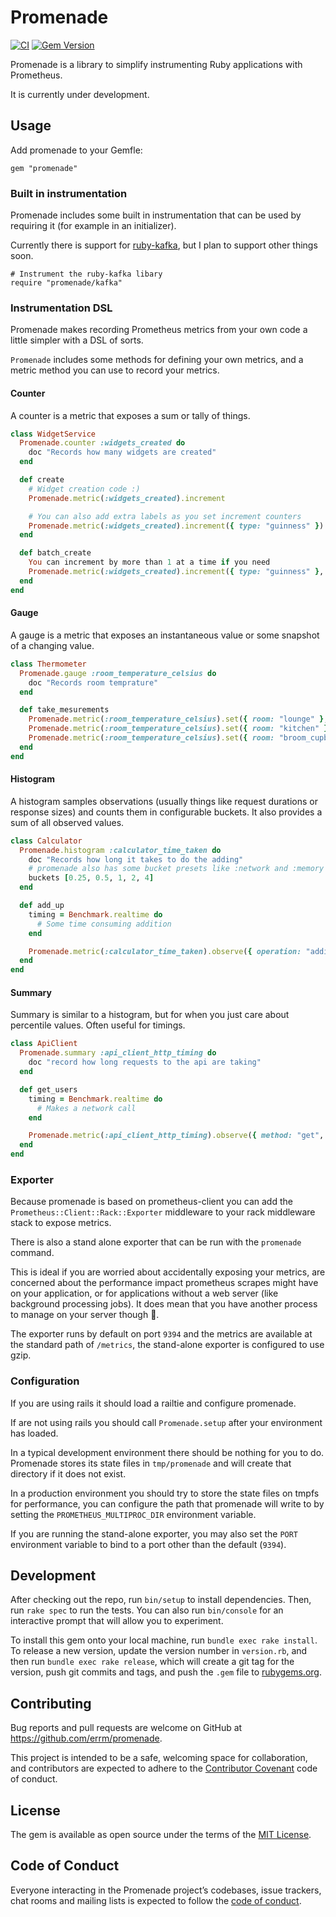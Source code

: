 # Promenade

[![CI](https://github.com/errm/promenade/actions/workflows/ci.yaml/badge.svg)](https://github.com/errm/promenade/actions/workflows/ci.yaml)
[![Gem Version](https://badge.fury.io/rb/promenade.svg)](https://badge.fury.io/rb/promenade)

Promenade is a library to simplify instrumenting Ruby applications with Prometheus.

It is currently under development.

## Usage

Add promenade to your Gemfle:

```
gem "promenade"
```

### Built in instrumentation

Promenade includes some built in instrumentation that can be used by requiring it (for example in an initializer).

Currently there is support for [ruby-kafka](https://github.com/zendesk/ruby-kafka), but I plan to support other things soon.

```
# Instrument the ruby-kafka libary
require "promenade/kafka"
```

### Instrumentation DSL

Promenade makes recording Prometheus metrics from your own code a little simpler with a DSL of sorts.

`Promenade` includes some methods for defining your own metrics, and a metric method you can use to record your metrics.

#### Counter

A counter is a metric that exposes a sum or tally of things.

```ruby
class WidgetService
  Promenade.counter :widgets_created do
    doc "Records how many widgets are created"
  end

  def create
    # Widget creation code :)
    Promenade.metric(:widgets_created).increment

    # You can also add extra labels as you set increment counters
    Promenade.metric(:widgets_created).increment({ type: "guinness" })
  end

  def batch_create
    You can increment by more than 1 at a time if you need
    Promenade.metric(:widgets_created).increment({ type: "guinness" }, 100)
  end
end
```

#### Gauge

A gauge is a metric that exposes an instantaneous value or some snapshot of a changing value.

```ruby
class Thermometer
  Promenade.gauge :room_temperature_celsius do
    doc "Records room temprature"
  end

  def take_mesurements
    Promenade.metric(:room_temperature_celsius).set({ room: "lounge" }, 22.3)
    Promenade.metric(:room_temperature_celsius).set({ room: "kitchen" }, 25.45)
    Promenade.metric(:room_temperature_celsius).set({ room: "broom_cupboard" }, 15.37)
  end
end
```

#### Histogram

A histogram samples observations (usually things like request durations or
response sizes) and counts them in configurable buckets. It also provides a sum
of all observed values.

```ruby
class Calculator
  Promenade.histogram :calculator_time_taken do
    doc "Records how long it takes to do the adding"
    # promenade also has some bucket presets like :network and :memory for common usecases
    buckets [0.25, 0.5, 1, 2, 4]
  end

  def add_up
    timing = Benchmark.realtime do
      # Some time consuming addition
    end

    Promenade.metric(:calculator_time_taken).observe({ operation: "addition"}, timing)
  end
end
```

#### Summary

Summary is similar to a histogram, but for when you just care about percentile values. Often useful for timings.

```ruby
class ApiClient
  Promenade.summary :api_client_http_timing do
    doc "record how long requests to the api are taking"
  end

  def get_users
    timing = Benchmark.realtime do
      # Makes a network call
    end

    Promenade.metric(:api_client_http_timing).observe({ method: "get", path: "/api/v1/users" }, timing)
  end
end
```

### Exporter

Because promenade is based on prometheus-client you can add the `Prometheus::Client::Rack::Exporter` middleware to your rack middleware stack to expose metrics.

There is also a stand alone exporter that can be run with the `promenade` command.

This is ideal if you are worried about accidentally exposing your metrics, are concerned about the performance impact prometheus scrapes might have on your application, or for applications without a web server (like background processing jobs). It does mean that you have another process to manage on your server though 🤷.

The exporter runs by default on port `9394` and the metrics are available at the standard path of `/metrics`, the stand-alone exporter is configured to use gzip.

### Configuration

If you are using rails it should load a railtie and configure promenade.

If are not using rails you should call `Promenade.setup` after your environment has loaded.

In a typical development environment there should be nothing for you to do. Promenade stores its state files in `tmp/promenade` and will create that directory if it does not exist.

In a production environment you should try to store the state files on tmpfs for performance, you can configure the path that promenade will write to by setting the `PROMETHEUS_MULTIPROC_DIR` environment variable.

If you are running the stand-alone exporter, you may also set the `PORT` environment variable to bind to a port other than the default (`9394`).

## Development

After checking out the repo, run `bin/setup` to install dependencies. Then, run `rake spec` to run the tests. You can also run `bin/console` for an interactive prompt that will allow you to experiment.

To install this gem onto your local machine, run `bundle exec rake install`. To release a new version, update the version number in `version.rb`, and then run `bundle exec rake release`, which will create a git tag for the version, push git commits and tags, and push the `.gem` file to [rubygems.org](https://rubygems.org).

## Contributing

Bug reports and pull requests are welcome on GitHub at https://github.com/errm/promenade.

This project is intended to be a safe, welcoming space for collaboration, and contributors are expected to adhere to the [Contributor Covenant](http://contributor-covenant.org) code of conduct.

## License

The gem is available as open source under the terms of the [MIT License](https://opensource.org/licenses/MIT).

## Code of Conduct

Everyone interacting in the Promenade project’s codebases, issue trackers, chat rooms and mailing lists is expected to follow the [code of conduct](https://github.com/[USERNAME]/promenade/blob/master/CODE_OF_CONDUCT.md).
